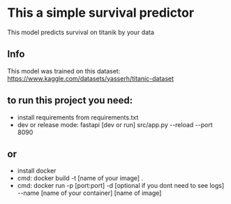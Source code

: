 # This a simple survival predictor
This model predicts survival on titanik by your data
## Info
This model was trained on this dataset: https://www.kaggle.com/datasets/yasserh/titanic-dataset

## to run this project you need:
 - install requirements from requirements.txt
 - dev or release mode: fastapi [dev or run] src/app.py --reload --port 8090
## or
- install docker
- cmd: docker build -t [name of your image] .
- cmd: docker run -p [port:port] -d [optional if you dont need to see logs] --name [name of your container] [name of image]
